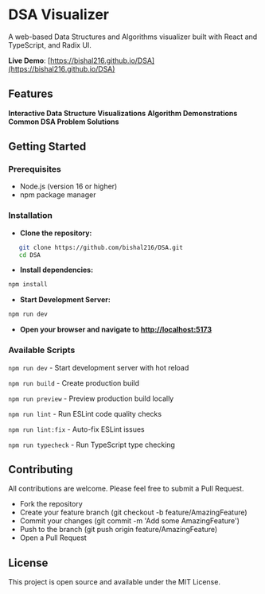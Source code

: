 # DSA Visualizer

A web-based Data Structures and Algorithms visualizer built with React and TypeScript, and Radix UI.

**Live Demo**: [https://bishal216.github.io/DSA](https://bishal216.github.io/DSA)

## Features

**Interactive Data Structure Visualizations**
**Algorithm Demonstrations**
**Common DSA Problem Solutions**

## Getting Started

### Prerequisites

- Node.js (version 16 or higher)
- npm package manager

### Installation

- **Clone the repository:**

```bash
   git clone https://github.com/bishal216/DSA.git
   cd DSA
```

- **Install dependencies:**

```bash
npm install
```

- **Start Development Server:**

```bash
npm run dev
```

- **Open your browser and navigate to <http://localhost:5173>**

### Available Scripts

`npm run dev` - Start development server with hot reload

`npm run build` - Create production build

`npm run preview` - Preview production build locally

`npm run lint` - Run ESLint code quality checks

`npm run lint:fix` - Auto-fix ESLint issues

`npm run typecheck` - Run TypeScript type checking

## Contributing

All contributions are welcome. Please feel free to submit a Pull Request.

- Fork the repository
- Create your feature branch (git checkout -b feature/AmazingFeature)
- Commit your changes (git commit -m 'Add some AmazingFeature')
- Push to the branch (git push origin feature/AmazingFeature)
- Open a Pull Request

## License

This project is open source and available under the MIT License.
